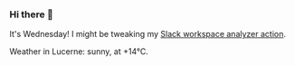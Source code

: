 ### Hi there :wave:

It's Wednesday! I might be tweaking my [Slack workspace analyzer action](https://github.com/bewuethr/slack-analyzer).

Weather in Lucerne: sunny, at +14°C.
